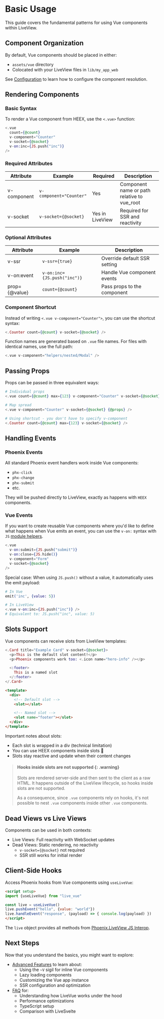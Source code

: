 # Basic Usage

This guide covers the fundamental patterns for using Vue components within LiveView.

## Component Organization

By default, Vue components should be placed in either:
- `assets/vue` directory
- Colocated with your LiveView files in `lib/my_app_web`

See [Configuration](configuration.html) to learn how to configure the component resolution.

## Rendering Components

### Basic Syntax

To render a Vue component from HEEX, use the `<.vue>` function:

```elixir
<.vue
  count={@count}
  v-component="Counter"
  v-socket={@socket}
  v-on:inc={JS.push("inc")}
/>
```

### Required Attributes

| Attribute    | Example                | Required        | Description                                    |
|--------------|------------------------|-----------------|------------------------------------------------|
| v-component  | `v-component="Counter"`| Yes            | Component name or path relative to vue_root    |
| v-socket     | `v-socket={@socket}`   | Yes in LiveView| Required for SSR and reactivity               |

### Optional Attributes

| Attribute    | Example              | Description                                    |
|--------------|----------------------|------------------------------------------------|
| v-ssr        | `v-ssr={true}`      | Override default SSR setting                   |
| v-on:event   | `v-on:inc={JS.push("inc")}` | Handle Vue component events           |
| prop={@value}| `count={@count}`     | Pass props to the component                   |

### Component Shortcut

Instead of writing `<.vue v-component="Counter">`, you can use the shortcut syntax:

```elixir
<.Counter count={@count} v-socket={@socket} />
```

Function names are generated based on `.vue` file names. For files with identical names, use the full path:

```elixir
<.vue v-component="helpers/nested/Modal" />
```

## Passing Props

Props can be passed in three equivalent ways:

```elixir
# Individual props
<.vue count={@count} max={123} v-component="Counter" v-socket={@socket} />

# Map spread
<.vue v-component="Counter" v-socket={@socket} {@props} />

# Using shortcut - you don't have to specify v-component
<.Counter count={@count} max={123} v-socket={@socket} />
```

## Handling Events

### Phoenix Events

All standard Phoenix event handlers work inside Vue components:
- `phx-click`
- `phx-change`
- `phx-submit`
- etc.

They will be pushed directly to LiveView, exactly as happens with `HEEX` components.

### Vue Events

If you want to create reusable Vue components where you'd like to define what happens when Vue emits an event, you can use the `v-on:` syntax with `JS` [module helpers](https://hexdocs.pm/phoenix_live_view/Phoenix.LiveView.JS.html#module-client-utility-commands).

```elixir
<.vue
  v-on:submit={JS.push("submit")}
  v-on:close={JS.hide()}
  v-component="Form"
  v-socket={@socket}
/>
```

Special case: When using `JS.push()` without a value, it automatically uses the emit payload:
```elixir
# In Vue
emit('inc', {value: 5})

# In LiveView
<.vue v-on:inc={JS.push("inc")} />
# Equivalent to: JS.push("inc", value: 5)
```

## Slots Support

Vue components can receive slots from LiveView templates:

```elixir
<.Card title="Example Card" v-socket={@socket}>
  <p>This is the default slot content!</p>
  <p>Phoenix components work too: <.icon name="hero-info" /></p>

  <:footer>
    This is a named slot
  </:footer>
</.Card>
```

```html
<template>
  <div>
    <!-- Default slot -->
    <slot></slot>

    <!-- Named slot -->
    <slot name="footer"></slot>
  </div>
</template>
```

Important notes about slots:
- Each slot is wrapped in a div (technical limitation)
- You can use HEEX components inside slots 🥳
- Slots stay reactive and update when their content changes


> #### Hooks inside slots are not supported {: .warning}
>
> Slots are rendered server-side and then sent to the client as a raw HTML.
> It happens outside of the LiveView lifecycle, so hooks inside slots are not supported.
>
> As a consequence, since `.vue` components rely on hooks, it's not possible to nest `.vue` components inside other `.vue` components.


## Dead Views vs Live Views

Components can be used in both contexts:
- Live Views: Full reactivity with WebSocket updates
- Dead Views: Static rendering, no reactivity
  - `v-socket={@socket}` not required
  - SSR still works for initial render

## Client-Side Hooks

Access Phoenix hooks from Vue components using `useLiveVue`:

```html
<script setup>
import {useLiveVue} from "live_vue"

const live = useLiveVue()
live.pushEvent("hello", {value: "world"})
live.handleEvent("response", (payload) => { console.log(payload) })
</script>
```

The `live` object provides all methods from [Phoenix.LiveView JS Interop](https://hexdocs.pm/phoenix_live_view/js-interop.html#client-hooks-via-phx-hook).

## Next Steps

Now that you understand the basics, you might want to explore:

- [Advanced Features](advanced_features.html) to learn about:
  - Using the `~V` sigil for inline Vue components
  - Lazy loading components
  - Customizing the Vue app instance
  - SSR configuration and optimization
- [FAQ](faq.html) for:
  - Understanding how LiveVue works under the hood
  - Performance optimizations
  - TypeScript setup
  - Comparison with LiveSvelte